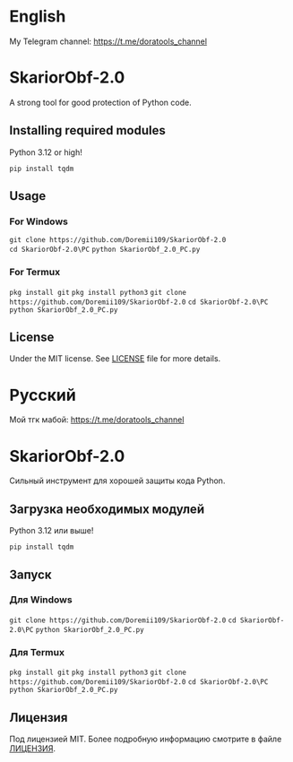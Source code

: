 # English

My Telegram channel: https://t.me/doratools_channel

# SkariorObf-2.0
A strong tool for good protection of Python code.

## Installing required modules
Python 3.12 or high!

`pip install tqdm`

## Usage
### For Windows
`git clone https://github.com/Doremii109/SkariorObf-2.0`<br>
`cd SkariorObf-2.0\PC`
`python SkariorObf_2.0_PC.py`

### For Termux
`pkg install git`
`pkg install python3`
`git clone https://github.com/Doremii109/SkariorObf-2.0`
`cd SkariorObf-2.0\PC`
`python SkariorObf_2.0_PC.py`

## License
Under the MIT license. See [LICENSE](https://github.com/Doremii109/SkariorObf-2.0/blob/main/LICENSE) file for more details.


# Русский

Мой тгк мабой: https://t.me/doratools_channel

# SkariorObf-2.0
Сильный инструмент для хорошей защиты кода Python.

## Загрузка необходимых модулей
Python 3.12 или выше!

`pip install tqdm`

## Запуск
### Для Windows
`git clone https://github.com/Doremii109/SkariorObf-2.0`
`cd SkariorObf-2.0\PC`
`python SkariorObf_2.0_PC.py`

### Для Termux
`pkg install git`
`pkg install python3`
`git clone https://github.com/Doremii109/SkariorObf-2.0`
`cd SkariorObf-2.0\PC`
`python SkariorObf_2.0_PC.py`

## Лицензия
Под лицензией MIT. Более подробную информацию смотрите в файле [ЛИЦЕНЗИЯ](https://github.com/Doremii109/SkariorObf-2.0/blob/main/LICENSE).
